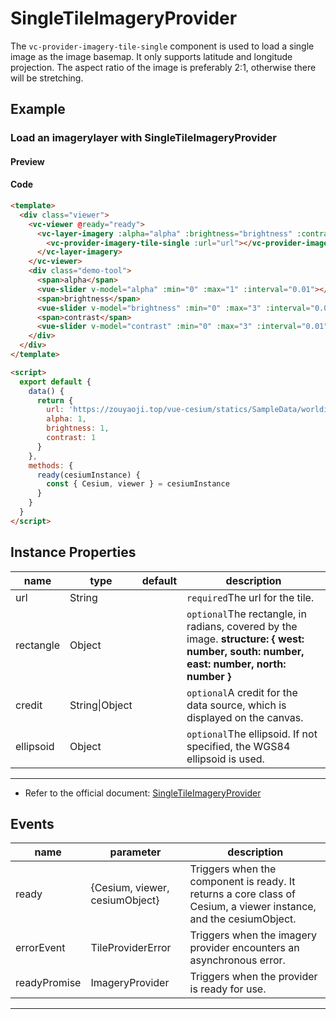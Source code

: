 # SingleTileImageryProvider

The `vc-provider-imagery-tile-single` component is used to load a single image as the image basemap. It only supports latitude and longitude projection. The aspect ratio of the image is preferably 2:1, otherwise there will be stretching.

## Example

### Load an imagerylayer with SingleTileImageryProvider

#### Preview

<doc-preview>
  <template>
    <div class="viewer">
      <vc-viewer @ready="ready">
        <vc-layer-imagery :alpha="alpha" :brightness="brightness" :contrast="contrast">
          <vc-provider-imagery-tile-single :url="url"></vc-provider-imagery-tile-single>
        </vc-layer-imagery>
      </vc-viewer>
      <div class="demo-tool">
        <span>alpha</span>
        <vue-slider v-model="alpha" :min="0" :max="1" :interval="0.01"  ></vue-slider>
        <span>brightness</span>
        <vue-slider v-model="brightness" :min="0" :max="3" :interval="0.01"  ></vue-slider>
        <span>contrast</span>
        <vue-slider v-model="contrast" :min="0" :max="3" :interval="0.01"  ></vue-slider>
      </div>
    </div>
  </template>

  <script>
    export default {
      data () {
        return {
          url: 'https://zouyaoji.top/vue-cesium/statics/SampleData/worldimage.jpg',
          alpha: 1,
          brightness: 1,
          contrast: 1
        }
      },
      methods: {
        ready (cesiumInstance) {
          const {Cesium, viewer} = cesiumInstance
        }
      }
    }
  </script>
</doc-preview>

#### Code

```html
<template>
  <div class="viewer">
    <vc-viewer @ready="ready">
      <vc-layer-imagery :alpha="alpha" :brightness="brightness" :contrast="contrast">
        <vc-provider-imagery-tile-single :url="url"></vc-provider-imagery-tile-single>
      </vc-layer-imagery>
    </vc-viewer>
    <div class="demo-tool">
      <span>alpha</span>
      <vue-slider v-model="alpha" :min="0" :max="1" :interval="0.01"></vue-slider>
      <span>brightness</span>
      <vue-slider v-model="brightness" :min="0" :max="3" :interval="0.01"></vue-slider>
      <span>contrast</span>
      <vue-slider v-model="contrast" :min="0" :max="3" :interval="0.01"></vue-slider>
    </div>
  </div>
</template>

<script>
  export default {
    data() {
      return {
        url: 'https://zouyaoji.top/vue-cesium/statics/SampleData/worldimage.jpg',
        alpha: 1,
        brightness: 1,
        contrast: 1
      }
    },
    methods: {
      ready(cesiumInstance) {
        const { Cesium, viewer } = cesiumInstance
      }
    }
  }
</script>
```

## Instance Properties

<!-- prettier-ignore -->
| name | type | default | description |
| --------- | ------ | ------- | ------------------------------------------------------------------------- |
| url | String | | `required`The url for the tile. |
| rectangle | Object | | `optional`The rectangle, in radians, covered by the image. **structure: { west: number, south: number, east: number, north: number }** |
| credit | String\|Object | | `optional`A credit for the data source, which is displayed on the canvas. |
| ellipsoid | Object | | `optional`The ellipsoid. If not specified, the WGS84 ellipsoid is used. |

---

- Refer to the official document: [SingleTileImageryProvider](https://cesium.com/docs/cesiumjs-ref-doc/SingleTileImageryProvider.html)

## Events

| name         | parameter                      | description                                                                                                       |
| ------------ | ------------------------------ | ----------------------------------------------------------------------------------------------------------------- |
| ready        | {Cesium, viewer, cesiumObject} | Triggers when the component is ready. It returns a core class of Cesium, a viewer instance, and the cesiumObject. |
| errorEvent   | TileProviderError              | Triggers when the imagery provider encounters an asynchronous error.                                              |
| readyPromise | ImageryProvider                | Triggers when the provider is ready for use.                                                                      |

---
